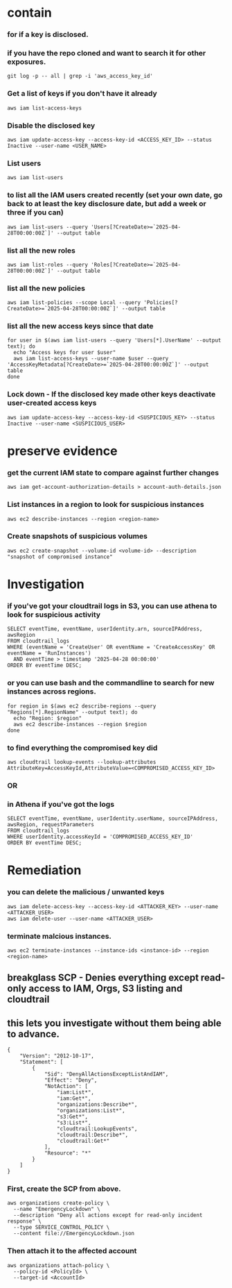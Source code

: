 
# contain

### for if a key is disclosed.
### if you have the repo cloned and want to search it for other exposures.
```
git log -p -- all | grep -i 'aws_access_key_id'
```


### Get a list of keys if you don't have it already
```
aws iam list-access-keys
```

### Disable the disclosed key
```
aws iam update-access-key --access-key-id <ACCESS_KEY_ID> --status Inactive --user-name <USER_NAME>
```

### List users
```
aws iam list-users
```

### to list all the IAM users created recently (set your own date, go back to at least the key disclosure date, but add a week or three if you can)    
```
aws iam list-users --query 'Users[?CreateDate>=`2025-04-28T00:00:00Z`]' --output table
```

### list all the new roles
```
aws iam list-roles --query 'Roles[?CreateDate>=`2025-04-28T00:00:00Z`]' --output table
```

### list all the new policies
```
aws iam list-policies --scope Local --query 'Policies[?CreateDate>=`2025-04-28T00:00:00Z`]' --output table
```

### list all the new access keys since that date
```
for user in $(aws iam list-users --query 'Users[*].UserName' --output text); do
  echo "Access keys for user $user"
  aws iam list-access-keys --user-name $user --query 'AccessKeyMetadata[?CreateDate>=`2025-04-28T00:00:00Z`]' --output table
done  
```



### Lock down - If the disclosed key made other keys deactivate user-created access keys
```
aws iam update-access-key --access-key-id <SUSPICIOUS_KEY> --status Inactive --user-name <SUSPICIOUS_USER>
```

# preserve evidence

### get the current IAM state to compare against further changes
```
aws iam get-account-authorization-details > account-auth-details.json  
```


### List instances in a region to look for suspicious instances
```
aws ec2 describe-instances --region <region-name>  
```

### Create snapshots of suspicious volumes
```
aws ec2 create-snapshot --volume-id <volume-id> --description "snapshot of compromised instance"
```

# Investigation

### if you've got your cloudtrail logs in S3, you can use athena to look for suspicious activity
```
SELECT eventTime, eventName, userIdentity.arn, sourceIPAddress, awsRegion
FROM cloudtrail_logs
WHERE (eventName = 'CreateUser' OR eventName = 'CreateAccessKey' OR eventName = 'RunInstances')
  AND eventTime > timestamp '2025-04-28 00:00:00'
ORDER BY eventTime DESC;  
```

### or you can use bash and the commandline to search for new instances across regions.
```
for region in $(aws ec2 describe-regions --query "Regions[*].RegionName" --output text); do
  echo "Region: $region"
  aws ec2 describe-instances --region $region
done  
```

### to find everything the compromised key did

```  
aws cloudtrail lookup-events --lookup-attributes AttributeKey=AccessKeyId,AttributeValue=<COMPROMISED_ACCESS_KEY_ID>  

```
### OR
### in Athena if you've got the logs
```
SELECT eventTime, eventName, userIdentity.userName, sourceIPAddress, awsRegion, requestParameters
FROM cloudtrail_logs
WHERE userIdentity.accessKeyId = 'COMPROMISED_ACCESS_KEY_ID'
ORDER BY eventTime DESC;  
```


# Remediation

### you can delete the malicious / unwanted keys 
```
aws iam delete-access-key --access-key-id <ATTACKER_KEY> --user-name <ATTACKER_USER>
aws iam delete-user --user-name <ATTACKER_USER>
```

### terminate malcious instances. 
```
aws ec2 terminate-instances --instance-ids <instance-id> --region <region-name>
```

## breakglass SCP - Denies everything except read-only access to IAM, Orgs, S3 listing and cloudtrail
## this lets you investigate without them being able to advance.

```
{
    "Version": "2012-10-17",
    "Statement": [
        {
            "Sid": "DenyAllActionsExceptListAndIAM",
            "Effect": "Deny",
            "NotAction": [
                "iam:List*",
                "iam:Get*",
                "organizations:Describe*",
                "organizations:List*",
                "s3:Get*",
                "s3:List*",
                "cloudtrail:LookupEvents",
                "cloudtrail:Describe*",
                "cloudtrail:Get*"
            ],
            "Resource": "*"
        }
    ]
}
```

### First, create the SCP from above.
```
aws organizations create-policy \
  --name "EmergencyLockdown" \
  --description "Deny all actions except for read-only incident response" \
  --type SERVICE_CONTROL_POLICY \
  --content file://EmergencyLockdown.json
  ```

### Then attach it to the affected account
```
aws organizations attach-policy \
  --policy-id <PolicyId> \
  --target-id <AccountId>
  ```



